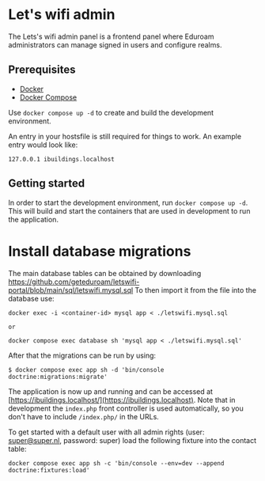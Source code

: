 # Let's wifi admin

The Lets's wifi admin panel is a frontend panel where Eduroam administrators can manage signed in users and configure realms. 

## Prerequisites

- [Docker](https://docs.docker.com/engine/install/)
- [Docker Compose](https://docs.docker.com/compose/install/)

Use `docker compose up -d` to create and build the development environment.

An entry in your hostsfile is still required for things to work. An example entry would look like:

```
127.0.0.1 ibuildings.localhost
```

## Getting started

In order to start the development environment, run `docker compose up -d`. This will build and start the containers that are
used in development to run the application.

# Install database migrations

The main database tables can be obtained by downloading https://github.com/geteduroam/letswifi-portal/blob/main/sql/letswifi.mysql.sql
To then import it from the file into the database use:
```
docker exec -i <container-id> mysql app < ./letswifi.mysql.sql

or 

docker compose exec database sh 'mysql app < ./letswifi.mysql.sql' 
```

After that the migrations can be run by using:
```
$ docker compose exec app sh -d 'bin/console doctrine:migrations:migrate'
```

The application is now up and running and can be accessed at
[https://ibuildings.localhost/](https://ibuildings.localhost). Note that in development the `index.php`
front controller is used automatically, so you don't have to include `/index.php/` in the URLs.

To get started with a default user with all admin rights (user: super@super.nl, password: super) load the following fixture into the contact table:
```
docker compose exec app sh -c 'bin/console --env=dev --append doctrine:fixtures:load'
```
